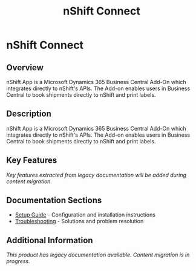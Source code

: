 ﻿---
title: "nShift Connect"
description: "nShift App is a Microsoft Dynamics 365 Business Central Add-On which integrates directly to nShift's APIs. The Add-on enables users in Business Central to..."
categories: [Products, Integration, API]
tags: [business-central, integration, api]
weight: 67
version: "19.1.0.0"
---

# nShift Connect

## Overview
nShift App is a Microsoft Dynamics 365 Business Central Add-On which integrates directly to nShift's APIs. The Add-on enables users in Business Central to book shipments directly to nShift and print labels.

## Description
nShift App is a Microsoft Dynamics 365 Business Central Add-On which integrates directly to nShift's APIs. The Add-on enables users in Business Central to book shipments directly to nShift and print labels.

## Key Features
*Key features extracted from legacy documentation will be added during content migration.*

## Documentation Sections
- [Setup Guide](./setup/) - Configuration and installation instructions
- [Troubleshooting](./solving/) - Solutions and problem resolution

## Additional Information
*This product has legacy documentation available. Content migration is in progress.*

